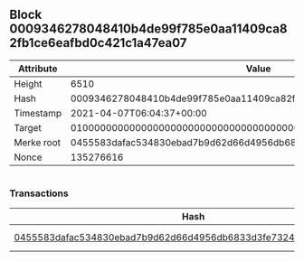 ## Block 0009346278048410b4de99f785e0aa11409ca82fb1ce6eafbd0c421c1a47ea07

Attribute | Value
--- | ---
Height | 6510
Hash | 0009346278048410b4de99f785e0aa11409ca82fb1ce6eafbd0c421c1a47ea07
Timestamp | 2021-04-07T06:04:37+00:00
Target | 0100000000000000000000000000000000000000000000000000000000000000
Merke root | 0455583dafac534830ebad7b9d62d66d4956db6833d3fe7324355a495a477f59
Nonce | 135276616

```

```

### Transactions

Hash | Amount
--- | ---
[0455583dafac534830ebad7b9d62d66d4956db6833d3fe7324355a495a477f59](0455583dafac534830ebad7b9d62d66d4956db6833d3fe7324355a495a477f59.md) | 10.00000000 SKEPTI 
